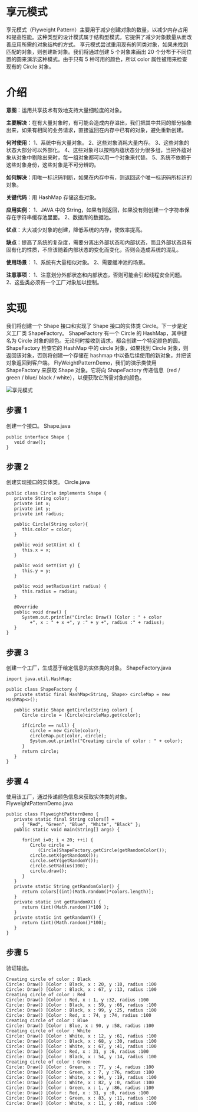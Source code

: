 # 享元模式
享元模式（Flyweight Pattern）主要用于减少创建对象的数量，以减少内存占用和提高性能。这种类型的设计模式属于结构型模式，它提供了减少对象数量从而改善应用所需的对象结构的方式。
享元模式尝试重用现有的同类对象，如果未找到匹配的对象，则创建新对象。我们将通过创建 5 个对象来画出 20 个分布于不同位置的圆来演示这种模式。由于只有 5 种可用的颜色，所以 color 属性被用来检查现有的 Circle 对象。

# 介绍

**意图**：运用共享技术有效地支持大量细粒度的对象。

**主要解决**：在有大量对象时，有可能会造成内存溢出，我们把其中共同的部分抽象出来，如果有相同的业务请求，直接返回在内存中已有的对象，避免重新创建。

**何时使用**： 1、系统中有大量对象。 2、这些对象消耗大量内存。 3、这些对象的状态大部分可以外部化。 4、这些对象可以按照内蕴状态分为很多组，当把外蕴对象从对象中剔除出来时，每一组对象都可以用一个对象来代替。 5、系统不依赖于这些对象身份，这些对象是不可分辨的。

**如何解决**：用唯一标识码判断，如果在内存中有，则返回这个唯一标识码所标识的对象。

**关键代码**：用 HashMap 存储这些对象。

**应用实例**： 1、JAVA 中的 String，如果有则返回，如果没有则创建一个字符串保存在字符串缓存池里面。 2、数据库的数据池。

**优点**：大大减少对象的创建，降低系统的内存，使效率提高。

**缺点**：提高了系统的复杂度，需要分离出外部状态和内部状态，而且外部状态具有固有化的性质，不应该随着内部状态的变化而变化，否则会造成系统的混乱。

**使用场景**： 1、系统有大量相似对象。 2、需要缓冲池的场景。

**注意事项**： 1、注意划分外部状态和内部状态，否则可能会引起线程安全问题。 2、这些类必须有一个工厂对象加以控制。

# 实现
我们将创建一个 Shape 接口和实现了 Shape 接口的实体类 Circle。下一步是定义工厂类 ShapeFactory。
ShapeFactory 有一个 Circle 的 HashMap，其中键名为 Circle 对象的颜色。无论何时接收到请求，都会创建一个特定颜色的圆。ShapeFactory 检查它的 HashMap 中的 circle 对象，如果找到 Circle 对象，则返回该对象，否则将创建一个存储在 hashmap 中以备后续使用的新对象，并把该对象返回到客户端。
FlyWeightPatternDemo，我们的演示类使用 ShapeFactory 来获取 Shape 对象。它将向 ShapeFactory 传递信息（red / green / blue/ black / white），以便获取它所需对象的颜色。

![享元模式](http://www.runoob.com/wp-content/uploads/2014/08/flyweight_pattern_uml_diagram-1.jpg)

## 步骤 1
创建一个接口。
Shape.java

    public interface Shape {
       void draw();
    }

## 步骤 2
创建实现接口的实体类。
Circle.java

    public class Circle implements Shape {
       private String color;
       private int x;
       private int y;
       private int radius;
    
       public Circle(String color){
          this.color = color;        
       }
    
       public void setX(int x) {
          this.x = x;
       }
    
       public void setY(int y) {
          this.y = y;
       }
    
       public void setRadius(int radius) {
          this.radius = radius;
       }
    
       @Override
       public void draw() {
          System.out.println("Circle: Draw() [Color : " + color 
             +", x : " + x +", y :" + y +", radius :" + radius);
       }
    }
    
## 步骤 3
创建一个工厂，生成基于给定信息的实体类的对象。
ShapeFactory.java

    import java.util.HashMap;
    
    public class ShapeFactory {
       private static final HashMap<String, Shape> circleMap = new HashMap<>();
    
       public static Shape getCircle(String color) {
          Circle circle = (Circle)circleMap.get(color);
    
          if(circle == null) {
             circle = new Circle(color);
             circleMap.put(color, circle);
             System.out.println("Creating circle of color : " + color);
          }
          return circle;
       }
    }
    
## 步骤 4
使用该工厂，通过传递颜色信息来获取实体类的对象。
FlyweightPatternDemo.java

    public class FlyweightPatternDemo {
       private static final String colors[] = 
          { "Red", "Green", "Blue", "White", "Black" };
       public static void main(String[] args) {
    
          for(int i=0; i < 20; ++i) {
             Circle circle = 
                (Circle)ShapeFactory.getCircle(getRandomColor());
             circle.setX(getRandomX());
             circle.setY(getRandomY());
             circle.setRadius(100);
             circle.draw();
          }
       }
       private static String getRandomColor() {
          return colors[(int)(Math.random()*colors.length)];
       }
       private static int getRandomX() {
          return (int)(Math.random()*100 );
       }
       private static int getRandomY() {
          return (int)(Math.random()*100);
       }
    }
    
## 步骤 5
验证输出。

    Creating circle of color : Black
    Circle: Draw() [Color : Black, x : 20, y :10, radius :100
    Circle: Draw() [Color : Black, x : 67, y :13, radius :100
    Creating circle of color : Red
    Circle: Draw() [Color : Red, x : 1, y :32, radius :100
    Circle: Draw() [Color : Black, x : 59, y :66, radius :100
    Circle: Draw() [Color : Black, x : 99, y :25, radius :100
    Circle: Draw() [Color : Red, x : 74, y :74, radius :100
    Creating circle of color : Blue
    Circle: Draw() [Color : Blue, x : 90, y :58, radius :100
    Creating circle of color : White
    Circle: Draw() [Color : White, x : 12, y :61, radius :100
    Circle: Draw() [Color : Black, x : 68, y :30, radius :100
    Circle: Draw() [Color : White, x : 67, y :41, radius :100
    Circle: Draw() [Color : Red, x : 31, y :6, radius :100
    Circle: Draw() [Color : Black, x : 54, y :14, radius :100
    Creating circle of color : Green
    Circle: Draw() [Color : Green, x : 77, y :4, radius :100
    Circle: Draw() [Color : Green, x : 7, y :76, radius :100
    Circle: Draw() [Color : White, x : 94, y :19, radius :100
    Circle: Draw() [Color : White, x : 82, y :0, radius :100
    Circle: Draw() [Color : Green, x : 1, y :86, radius :100
    Circle: Draw() [Color : Red, x : 31, y :0, radius :100
    Circle: Draw() [Color : Green, x : 83, y :11, radius :100
    Circle: Draw() [Color : White, x : 11, y :80, radius :100
